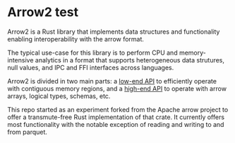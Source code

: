 # Arrow2 test

Arrow2 is a Rust library that implements data structures and functionality enabling
interoperability with the arrow format.

The typical use-case for this library is to perform CPU and memory-intensive analytics in a format that supports heterogeneous data strutures, null values, and IPC and FFI interfaces across languages.

Arrow2 is divided in two main parts: a [low-end API](./low_end.md) to efficiently
operate with contiguous memory regions, and a [high-end API](./high_end.md) to operate with
arrow arrays, logical types, schemas, etc.

This repo started as an experiment forked from the Apache arrow project to offer a transmute-free
Rust implementation of that crate. It currently offers most functionality with the notable exception of reading and writing to and from parquet.
